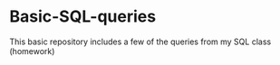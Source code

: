 # Basic-SQL-queries

This basic repository includes a few of the queries from my SQL class (homework)
